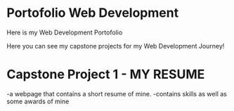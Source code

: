 # Portofolio Web Development
 Here is my Web Development Portofolio

 Here you can see my capstone projects for my Web Development Journey!

 # Capstone Project 1 - MY RESUME
 -a webpage that contains a short resume of mine.
 -contains skills as well as some awards of mine
